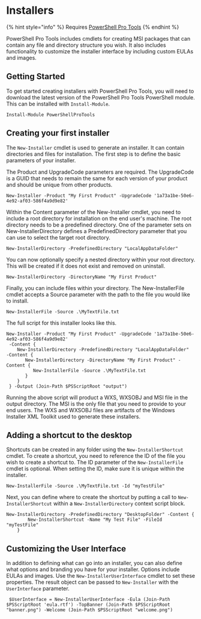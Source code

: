 # Installers

{% hint style="info" %}
Requires [PowerShell Pro Tools](https://ironmansoftware.com/poshtools)
{% endhint %}

PowerShell Pro Tools includes cmdlets for creating MSI packages that can contain any file and directory structure you wish. It also includes functionality to customize the installer interface by including custom EULAs and images.

## Getting Started

To get started creating installers with PowerShell Pro Tools, you will need to download the latest version of the PowerShell Pro Tools PowerShell module. This can be installed with `Install-Module`.

```text
Install-Module PowerShellProTools
```

## Creating your first installer

The `New-Installer` cmdlet is used to generate an installer. It can contain directories and files for installation. The first step is to define the basic parameters of your installer.

The Product and UpgradeCode parameters are required. The UpgradeCode is a GUID that needs to remain the same for each version of your product and should be unique from other products.

```text
New-Installer -Product "My First Product" -UpgradeCode '1a73a1be-50e6-4e92-af03-586f4a9d9e82'
```

Within the Content parameter of the New-Installer cmdlet, you need to include a root directory for installation on the end user's machine. The root directory needs to be a predefined directory. One of the parameter sets on New-InstallerDirectory defines a PredefinedDirectory parameter that you can use to select the target root directory.

```text
New-InstallerDirectory -PredefinedDirectory "LocalAppDataFolder"
```

You can now optionally specify a nested directory within your root directory. This will be created if it does not exist and removed on uninstall.

```text
New-InstallerDirectory -DirectoryName "My First Product"
```

Finally, you can include files within your directory. The New-InstallerFile cmdlet accepts a Source parameter with the path to the file you would like to install.

```text
New-InstallerFile -Source .\MyTextFile.txt
```

The full script for this installer looks like this.

```text
New-Installer -Product "My First Product" -UpgradeCode '1a73a1be-50e6-4e92-af03-586f4a9d9e82'
 -Content {
    New-InstallerDirectory -PredefinedDirectory "LocalAppDataFolder"  -Content {
       New-InstallerDirectory -DirectoryName "My First Product" -Content {
          New-InstallerFile -Source .\MyTextFile.txt
       }
    }
 } -Output (Join-Path $PSScriptRoot "output")
```

Running the above script will product a WXS, WXSOBJ and MSI file in the output directory. The MSI is the only file that you need to provide to your end users. The WXS and WXSOBJ files are artifacts of the Windows Installer XML Toolkit used to generate these installers.

## Adding a shortcut to the desktop

Shortcuts can be created in any folder using the `New-InstallerShortcut` cmdlet. To create a shortcut, you need to reference the ID of the file you wish to create a shortcut to. The ID parameter of the `New-InstallerFile` cmdlet is optional. When setting the ID, make sure it is unique within the installer.

```text
New-InstallerFile -Source .\MyTextFile.txt -Id "myTestFile"
```

Next, you can define where to create the shortcut by putting a call to `New-InstallerShortcut` within a `New-InstallerDirectory` context script block.

```text
New-InstallerDirectory -PredefinedDirectory "DesktopFolder" -Content {
        New-InstallerShortcut -Name "My Test File" -FileId "myTestFile"
    }
```

## Customizing the User Interface

In addition to defining what can go into an installer, you can also define what options and branding you have for your installer. Options include EULAs and images. Use the `New-InstallerUserInterface` cmdlet to set these properties. The result object can be passed to `New-Installer` with the `UserInterface` parameter.

```text
 $UserInterface = New-InstallerUserInterface -Eula (Join-Path $PSScriptRoot 'eula.rtf') -TopBanner (Join-Path $PSScriptRoot "banner.png") -Welcome (Join-Path $PSScriptRoot "welcome.png")
```

